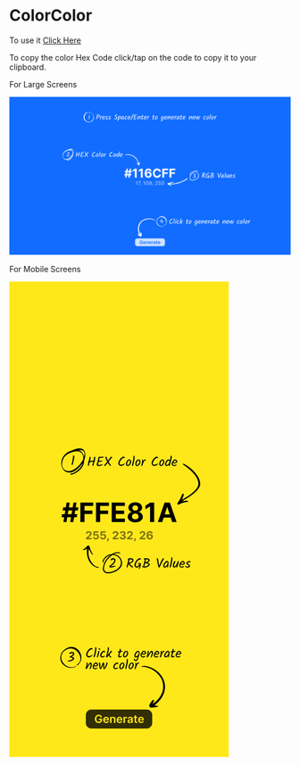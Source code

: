 # ColorColor

To use it [Click Here](https://tathya1001.github.io/colorcolor.github.io/)

To copy the color Hex Code click/tap on the code to copy it to your clipboard.

For Large Screens

!["Demo for Large Screens"](https://github.com/tathya1001/colorcolor.github.io/blob/main/ColorColorLargeScreen.png)

 For Mobile Screens

!["Demo for Mobile Screens"](https://github.com/tathya1001/colorcolor.github.io/blob/main/ColorColorMobile.png)
